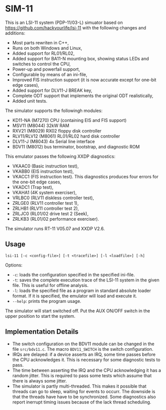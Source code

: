 SIM-11
======

This is an LSI-11 system (PDP-11/03-L) simuator based on 
https://github.com/hackyourlife/lsi-11 with the following changes and
additions:

- Most parts rewriten in C++,
- Runs on both Windows and Linux,
- Added support for RL01/RL02,
- Added support for BA11-N mounting box, showing status LEDs and switches
  to control the CPU,
- Power-up and powerfail support,
- Configurable by means of an ini-file,
- Improved FIS instruction support (it is now accurate except for one-bit
  edge cases),
- Added support for DLV11-J BREAK key,
- Complete ODT support that implements the original ODT realistically,
- Added unit tests.

The simulator supports the followingh modules:
- KD11-NA (M7270) CPU (containing EIS and FIS support)
- MSV11 (M8044) 32kW RAM
- RXV21 (M8029) RX02 floppy disk controller
- RLV11/RLV12 (M8061) RL01/RL02 hard disk controller
- DLV11-J (M8043) 4x Serial line interface
- BDV11 (M8012) bus terminator, bootstrap, and diagnostic ROM

This emulator passes the following XXDP diagnostics:
- VKAAC0 (Basic instruction test),
- VKABB0 (EIS instruction test),
- VKACC1 (FIS instruction test). This diagnostics produces four errors for the
  one-bit edge cases,
- VKADC1 (Trap test),
- VKAHA1 (4K system exerciser),
- VRLBC0 (RLV11 diskless controller test),
- ZRLGE0 (RLV11 controller test 1),
- ZRLHB1 (RLV11 controller test 2),
- ZRLJC0 (RL01/02 drive test 2 (Seek),
- ZRLKB3 (RL01/02 performance exerciser).

The simulator runs RT-11 V05.07 and XXDP V2.6.

Usage
-----

```
lsi-11 [-c <config-file>] [-t <tracefile>] [-l <loadfile>] [-h]
```

Options:
- `-c`: loads the configuration specified in the specified ini-file.
- `-t`: saves the complete execution trace of the LSI-11 system in the
  given file. This is useful for offline analysis.
- `-l`: loads the specified file as a program in standard absolute loader format. If it is specified, the emulator will
  load and execute it.
- `--help`: prints the program usage.

The simulator will start switched off. Put the AUX ON/OFF switch in the upper position to start
the system.

Implementation Details
----------------------

- The switch configuration on the BDV11 module can be changed in the file
  `src/bdv11.c`. The macro `BDV11_SWITCH` is the switch configuration.
- IRQs are delayed: if a device asserts an IRQ, some time passes before
  the CPU acknowledges it. This is necessary for some diagnostic tests to pass.
- The time between asserting the IRQ and the CPU acknowledging it has a
  random jitter. This is required to pass some tests which assume that
  there is always some jitter.
- The simulator is partly multi-threaded. This makes it possible that threads
  can go to sleep, waiting for events to occurr. The downside is that the threads have
  have to be synchronized. Some diagnostics also report inerrupt timing issues
  because of the lack thread scheduling.
 
